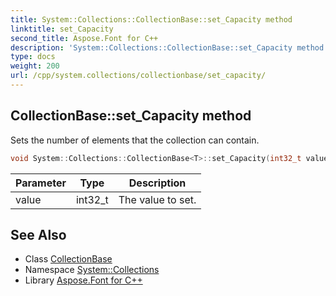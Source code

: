 ```yaml
---
title: System::Collections::CollectionBase::set_Capacity method
linktitle: set_Capacity
second_title: Aspose.Font for C++
description: 'System::Collections::CollectionBase::set_Capacity method. Sets the number of elements that the collection can contain in C++.'
type: docs
weight: 200
url: /cpp/system.collections/collectionbase/set_capacity/
---
```

## CollectionBase::set_Capacity method


Sets the number of elements that the collection can contain.

```cpp
void System::Collections::CollectionBase<T>::set_Capacity(int32_t value)
```


| Parameter | Type | Description |
| --- | --- | --- |
| value | int32_t | The value to set. |

## See Also

* Class [CollectionBase](../)
* Namespace [System::Collections](../../)
* Library [Aspose.Font for C++](../../../)
